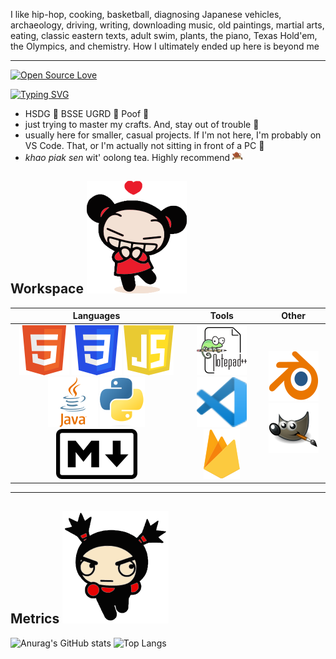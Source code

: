 I like hip-hop, cooking, basketball, diagnosing Japanese vehicles, archaeology, driving, writing, downloading music, old paintings, martial arts, eating, classic eastern texts, adult swim, plants, the piano, Texas Hold'em, the Olympics, and chemistry. How I ultimately ended up here is beyond me
***

[![Open Source Love](https://badges.frapsoft.com/os/v2/open-source-150x25.png?v=103)](https://github.com/RoyalTomb)

[![Typing SVG](https://readme-typing-svg.herokuapp.com?font=Fira+Code&duration=4000&pause=1000&color=6C4B76&vCenter=true&width=435&lines=Wassup+%F0%9F%97%BA%EF%B8%8F)](https://git.io/typing-svg)

- HSDG :watermelon: BSSE UGRD :watermelon: Poof :deciduous_tree:
- just trying to master my crafts. And, stay out of trouble :seedling:
- usually here for smaller, casual projects. If I'm not here, I'm probably on VS Code. That, or I'm actually not sitting in front of a PC :sunflower:
- _khao piak sen_ wit' oolong tea. Highly recommend ![Oolong Tea](/images/oolong_tea.png "Oolong Tea")

## Workspace ![First Heading Image](/images/h_01.svg "Welcome to my workspace")

| Languages                                                  | Tools | Other |
|    :----:                                                  |    :----:   |    :----:   |
|    [![HTML5 icon](/images/icons/html.svg "HTML5")](https://html.com/) [![CSS icon](/images/icons/css.svg "CSS3")](https://www.geeksforgeeks.org/css/) [![JavaScript icon](/images/icons/javascript.svg "JavaScript")](https://www.javascript.com/) [![Java icon](/images/icons/java.svg "Java")](https://www.java.com/en/)  [![Python icon](/images/icons/python.svg "Python")](https://www.python.org/) [![Markdown icon](/images/icons/markdown.svg "Markdown")](https://www.markdownguide.org/)   |    [![Notepad++ icon](/images/icons/notepad++.svg "Notepad++")](https://notepad-plus-plus.org/) [![VS Code icon](/images/icons/vs_code.svg "VS Code")](https://code.visualstudio.com/) [![Firebase icon](/images/icons/firebase.svg "Google Firebase")](https://firebase.google.com/) | [![Blender icon](/images/icons/blender.svg "Blender v 2.80")](https://www.blender.org/) [![GIMP icon](/images/icons/gimp.svg "GIMP 2.10.12")](https://www.gimp.org/) |
***

## Metrics ![Second Heading Image](/images/h_02.svg "See my metrics")

![Anurag's GitHub stats](https://github-readme-stats.vercel.app/api?username=RoyalTomb&theme=material-palenight&show_icons=true)  ![Top Langs](https://github-readme-stats.vercel.app/api/top-langs/?username=RoyalTomb&theme=material-palenight)
